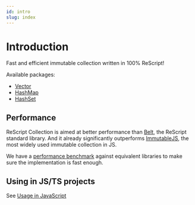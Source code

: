 ```yaml
---
id: intro
slug: index
---
```


# Introduction

Fast and efficient immutable collection written in 100% ReScript!

Available packages:
- [Vector](/docs/packages/vector)
- [HashMap](/docs/packages/hashmap)
- [HashSet](/docs/packages/hashset)

## Performance

ReScript Collection is aimed at better performance than [Belt](https://rescript-lang.org/docs/manual/latest/api/belt), the ReScript standard library. And it already significantly outperforms [ImmutableJS](https://immutable-js.com), the most widely used immutable collection in JS.

We have a [performance benchmark](/benchmark) against equivalent libraries to make sure the implementation is fast enough.

## Using in JS/TS projects

See [Usage in JavaScript](/docs/javascript)
